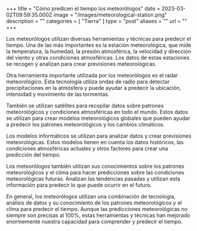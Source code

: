 +++
title = "Cómo predicen el tiempo los meteorólogos"
date = 2023-03-02T09:59:35.000Z
image = "/images/meteorological-station.png"
description = ""
categories = [ "Tierra" ]
type = "post"
aliases = ""
url = ""
+++

Los meteorólogos utilizan diversas herramientas y técnicas para predecir el tiempo. Una de las más importantes es la estación meteorológica, que mide la temperatura, la humedad, la presión atmosférica, la velocidad y dirección del viento y otras condiciones atmosféricas. Los datos de estas estaciones se recogen y analizan para crear previsiones meteorológicas.

Otra herramienta importante utilizada por los meteorólogos es el radar meteorológico. Esta tecnología utiliza ondas de radio para detectar precipitaciones en la atmósfera y puede ayudar a predecir la ubicación, intensidad y movimiento de las tormentas.

También se utilizan satélites para recopilar datos sobre patrones meteorológicos y condiciones atmosféricas en todo el mundo. Estos datos se utilizan para crear modelos meteorológicos globales que pueden ayudar a predecir los patrones meteorológicos y los cambios climáticos.

Los modelos informáticos se utilizan para analizar datos y crear previsiones meteorológicas. Estos modelos tienen en cuenta los datos históricos, las condiciones atmosféricas actuales y otros factores para crear una predicción del tiempo.

Los meteorólogos también utilizan sus conocimientos sobre los patrones meteorológicos y el clima para hacer predicciones sobre las condiciones meteorológicas futuras. Analizan las tendencias pasadas y utilizan esta información para predecir lo que puede ocurrir en el futuro.

En general, los meteorólogos utilizan una combinación de tecnología, análisis de datos y su conocimiento de los patrones meteorológicos y el clima para predecir el tiempo. Aunque las predicciones meteorológicas no siempre son precisas al 100%, estas herramientas y técnicas han mejorado enormemente nuestra capacidad para comprender y predecir el tiempo.
